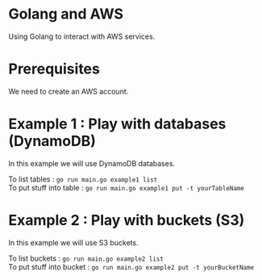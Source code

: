 # Golang and AWS

Using Golang to interact with AWS services.

# Prerequisites

We need to create an AWS account.

# Example 1 : Play with databases (DynamoDB)

In this example we will use DynamoDB databases.

To list tables : `go run main.go example1 list`  
To put stuff into table : `go run main.go example1 put -t yourTableName`

# Example 2 : Play with buckets (S3)

In this example we will use S3 buckets.

To list buckets : `go run main.go example2 list`  
To put stuff into bucket : `go run main.go example2 put -t yourBucketName`